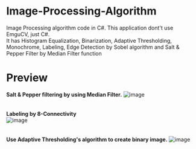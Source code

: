 # Image-Processing-Algorithm
Image Processing algorithm code in C#. This application dont't use EmguCV, just C#. <br>
It has Histogram Equalization, Binarization, Adaptive Thresholding, Monochrome, Labeling, Edge Detection by Sobel algorithm and Salt & Pepper Filter by Median Filter function <br>

# Preview
<strong>Salt & Pepper filtering by using Median Filter.</strong>
![image](https://user-images.githubusercontent.com/69473375/138560699-113c04bd-5a1c-4979-a062-cf4f28854773.png)
<br><br><br>
<strong>Labeling by 8-Connectivity</strong><br>
![image](https://user-images.githubusercontent.com/69473375/138560715-6012a5b7-8918-4ac3-86f2-93f64b0cd919.png)
<br><br><br>
<strong>Use Adaptive Thresholding's algorithm to create binary image.</strong>
![image](https://user-images.githubusercontent.com/69473375/138560747-37fb1e65-71fe-4665-b187-e4ea9032606f.png)

